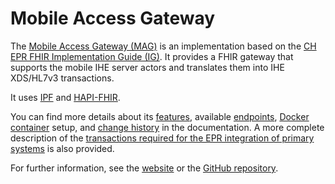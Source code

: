 # Mobile Access Gateway

The [Mobile Access Gateway (MAG)](https://www.mobileaccessgateway.ch/) is an implementation based on the [CH EPR FHIR Implementation Guide (IG)](https://fhir.ch/ig/ch-epr-fhir/index.html). It provides a FHIR gateway that supports the mobile IHE server actors and translates them into IHE XDS/HL7v3 transactions.

It uses [IPF](https://oehf.github.io/ipf/) and [HAPI-FHIR](https://hapifhir.io/).

You can find more details about its [features](features.md), available [endpoints](endpoints.md), [Docker container](docker.md) setup, and [change history](changelog.md) in the documentation. A more complete description of the [transactions required for the EPR integration of primary systems](integration-primary-system.md) is also provided.

For further information, see the [website](https://www.mobileaccessgateway.ch/) or the [GitHub repository](https://github.com/ahdis/MobileAccessGateway).

